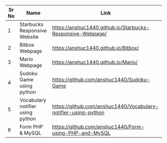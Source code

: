| Sr No | Name                                                         | Link                                             |
| ----- | ------------------------------------------------------------ | ----------------------------------- |
| 1     |       Starbucks Responsive Website                           |  https://anshuc1440.github.io/Starbucks-Responsive-Webpage/    |
| 2     |              Bitbox Webpage                                  |  https://anshuc1440.github.io/Bitbox/
| 3     |              Mario Webpage                                    |  https://anshuc1440.github.io/Mario/    |
| 4     |          Sudoku Game using python     |     https://github.com/anshuc1440/Sudoku-Game |
| 5     |             Vocabulary notifier using python  |      https://github.com/anshuc1440/Vocabulary-notifier-using-python|
| 6     |             Form PHP & MySQL  |   https://github.com/anshuc1440/Form-using-PHP-and-MySQL   |

